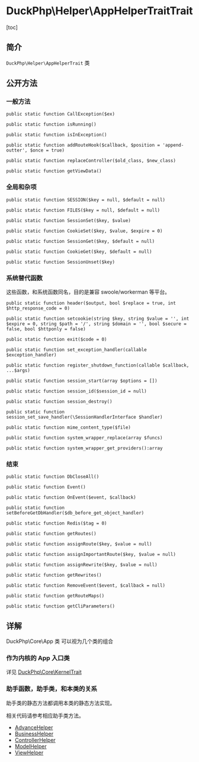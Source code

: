 # DuckPhp\Helper\AppHelperTraitTrait
[toc]

## 简介

`DuckPhp\Helper\AppHelperTrait` 类

## 公开方法

### 一般方法

    public static function CallException($ex)
    
    public static function isRunning()
    
    public static function isInException()
    
    public static function addRouteHook($callback, $position = 'append-outter', $once = true)
    
    public static function replaceController($old_class, $new_class)
    
    public static function getViewData()

### 全局和杂项

    public static function SESSION($key = null, $default = null)
    
    public static function FILES($key = null, $default = null)
    
    public static function SessionSet($key, $value)
    
    public static function CookieSet($key, $value, $expire = 0)
    
    public static function SessionGet($key, $default = null)

    public static function CookieGet($key, $default = null)
    
    public static function SessionUnset($key)



### 系统替代函数

这些函数，和系统函数同名，目的是兼容 swoole/workerman 等平台。

    public static function header($output, bool $replace = true, int $http_response_code = 0)
    
    public static function setcookie(string $key, string $value = '', int $expire = 0, string $path = '/', string $domain = '', bool $secure = false, bool $httponly = false)
    
    public static function exit($code = 0)
    
    public static function set_exception_handler(callable $exception_handler)
    
    public static function register_shutdown_function(callable $callback, ...$args)
    
    public static function session_start(array $options = [])
    
    public static function session_id($session_id = null)
    
    public static function session_destroy()
    
    public static function session_set_save_handler(\SessionHandlerInterface $handler)

    public static function mime_content_type($file)

    public static function system_wrapper_replace(array $funcs)

    public static function system_wrapper_get_providers():array
### 结束

    public static function DbCloseAll()

    public static function Event()
    
    public static function OnEvent($event, $callback)

    public static function setBeforeGetDbHandler($db_before_get_object_handler)

    public static function Redis($tag = 0)

    public static function getRoutes()

    public static function assignRoute($key, $value = null)

    public static function assignImportantRoute($key, $value = null)

    public static function assignRewrite($key, $value = null)

    public static function getRewrites()

    public static function RemoveEvent($event, $callback = null)

    public static function getRouteMaps()

    public static function getCliParameters()
## 详解
DuckPhp\Core\App 类 可以视为几个类的组合

### 作为内核的 App 入口类
详见 [DuckPhp\Core\KernelTrait](Core-KernelTrait.md)

### 助手函数，助手类，和本类的关系

助手类的静态方法都调用本类的静态方法实现。

相关代码请参考相应助手类方法。 

 + [AdvanceHelper](Helper-AdvanceHelper.md)
 + [BusinessHelper](Helper-BusinessHelper.md)
 + [ControllerHelper](Helper-ControllerHelper.md)
 + [ModelHelper](Helper-ModelHelper.md)
 + [ViewHelper](Helper-ViewHelper.md)
